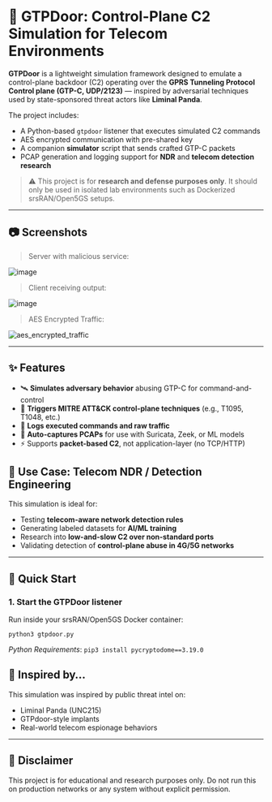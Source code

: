 # 📡 GTPDoor: Control-Plane C2 Simulation for Telecom Environments

**GTPDoor** is a lightweight simulation framework designed to emulate a control-plane backdoor (C2) operating over the **GPRS Tunneling Protocol Control plane (GTP-C, UDP/2123)** — inspired by adversarial techniques used by state-sponsored threat actors like **Liminal Panda**.

The project includes:
- A Python-based `gtpdoor` listener that executes simulated C2 commands
- AES encrypted communication with pre-shared key
- A companion **simulator** script that sends crafted GTP-C packets
- PCAP generation and logging support for **NDR** and **telecom detection research**

> ⚠️ This project is for **research and defense purposes only**. It should only be used in isolated lab environments such as Dockerized srsRAN/Open5GS setups.

---

## 📷 Screenshots

> Server with malicious service: 

![image](https://github.com/user-attachments/assets/7126b41a-a6b4-4e7a-9135-f20e28d3bd36)

> Client receiving output:

![image](https://github.com/user-attachments/assets/5d97f186-374b-4cca-913a-2d3454e68dc0)

> AES Encrypted Traffic: 

![aes_encrypted_traffic](https://github.com/user-attachments/assets/c38166b8-4715-4d3f-9fd5-da6219bbcc89)
 
---

## ✨ Features

- 🛰️ **Simulates adversary behavior** abusing GTP-C for command-and-control
- 🧪 **Triggers MITRE ATT&CK control-plane techniques** (e.g., T1095, T1048, etc.)
- 📝 **Logs executed commands and raw traffic**
- 📁 **Auto-captures PCAPs** for use with Suricata, Zeek, or ML models
- ⚡ Supports **packet-based C2**, not application-layer (no TCP/HTTP)

## 🧪 Use Case: Telecom NDR / Detection Engineering

This simulation is ideal for:
- Testing **telecom-aware network detection rules**
- Generating labeled datasets for **AI/ML training**
- Research into **low-and-slow C2 over non-standard ports**
- Validating detection of **control-plane abuse in 4G/5G networks**

---

## 🚀 Quick Start

### 1. Start the GTPDoor listener
Run inside your srsRAN/Open5GS Docker container:

```python3 gtpdoor.py```

_Python Requirements_:
```pip3 install pycryptodome==3.19.0```

## 🧠 Inspired by…

This simulation was inspired by public threat intel on:
- Liminal Panda (UNC215)
- GTPdoor-style implants
- Real-world telecom espionage behaviors

---

## 🔐 Disclaimer

This project is for educational and research purposes only.
Do not run this on production networks or any system without explicit permission.
